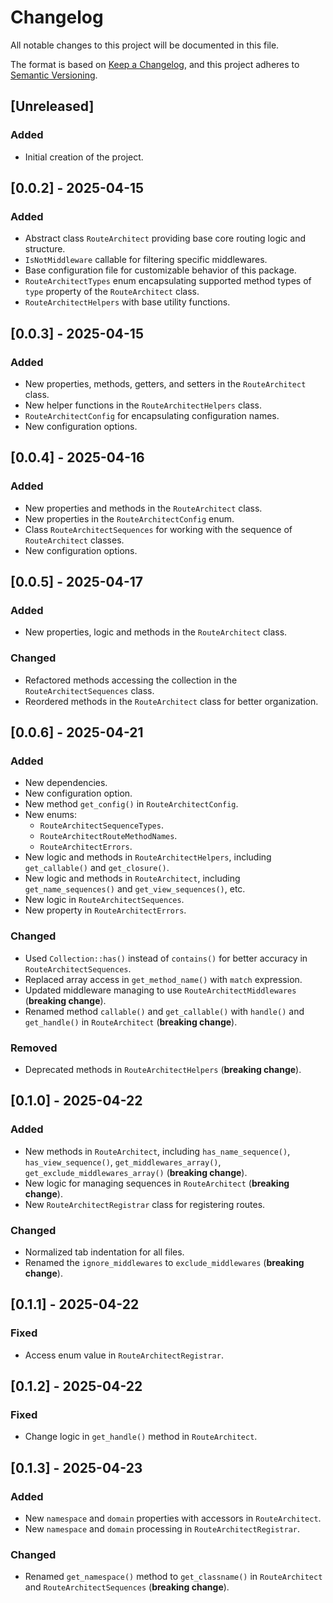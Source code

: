 # Changelog

All notable changes to this project will be documented in this file.

The format is based on [Keep a Changelog](https://keepachangelog.com/en/1.1.0/), and this project adheres to [Semantic Versioning](https://semver.org/spec/v2.0.0.html).

## [Unreleased]

### Added

- Initial creation of the project.

## [0.0.2] - 2025-04-15

### Added

- Abstract class `RouteArchitect` providing base core routing logic and structure.
- `IsNotMiddleware` callable for filtering specific middlewares.
- Base configuration file for customizable behavior of this package.
- `RouteArchitectTypes` enum encapsulating supported method types of `type` property of the `RouteArchitect` class.
- `RouteArchitectHelpers` with base utility functions.

## [0.0.3] - 2025-04-15

### Added

- New properties, methods, getters, and setters in the `RouteArchitect` class.
- New helper functions in the `RouteArchitectHelpers` class.
- `RouteArchitectConfig` for encapsulating configuration names.
- New configuration options.

## [0.0.4] - 2025-04-16

### Added

- New properties and methods in the `RouteArchitect` class.
- New properties in the `RouteArchitectConfig` enum.
- Class `RouteArchitectSequences` for working with the sequence of `RouteArchitect` classes.
- New configuration options.

## [0.0.5] - 2025-04-17

### Added

- New properties, logic and methods in the `RouteArchitect` class.

### Changed

- Refactored methods accessing the collection in the `RouteArchitectSequences` class.
- Reordered methods in the `RouteArchitect` class for better organization.

## [0.0.6] - 2025-04-21

### Added

- New dependencies.
- New configuration option.
- New method `get_config()` in `RouteArchitectConfig`.
- New enums:
	- `RouteArchitectSequenceTypes`.
	- `RouteArchitectRouteMethodNames`.
	- `RouteArchitectErrors`.
- New logic and methods in `RouteArchitectHelpers`, including `get_callable()` and `get_closure()`.
- New logic and methods in `RouteArchitect`, including `get_name_sequences()` and `get_view_sequences()`, etc.
- New logic in `RouteArchitectSequences`.
- New property in `RouteArchitectErrors`.

### Changed

- Used `Collection::has()` instead of `contains()` for better accuracy in `RouteArchitectSequences`.
- Replaced array access in `get_method_name()` with `match` expression.
- Updated middleware managing to use `RouteArchitectMiddlewares` (**breaking change**).
- Renamed method `callable()` and `get_callable()` with `handle()` and `get_handle()` in `RouteArchitect` (**breaking change**).

### Removed

- Deprecated methods in `RouteArchitectHelpers` (**breaking change**).

## [0.1.0] - 2025-04-22

### Added

- New methods in `RouteArchitect`, including `has_name_sequence()`, `has_view_sequence()`, `get_middlewares_array()`, `get_exclude_middlewares_array()` (**breaking change**).
- New logic for managing sequences in `RouteArchitect` (**breaking change**).
- New `RouteArchitectRegistrar` class for registering routes.

### Changed

- Normalized tab indentation for all files.
- Renamed the `ignore_middlewares` to `exclude_middlewares` (**breaking change**).

## [0.1.1] - 2025-04-22

### Fixed

- Access enum value in `RouteArchitectRegistrar`.

## [0.1.2] - 2025-04-22

### Fixed

- Change logic in `get_handle()` method in `RouteArchitect`.

## [0.1.3] - 2025-04-23

### Added

- New `namespace` and `domain` properties with accessors in `RouteArchitect`.
- New `namespace` and `domain` processing in `RouteArchitectRegistrar`.

### Changed

- Renamed `get_namespace()` method to `get_classname()` in `RouteArchitect` and `RouteArchitectSequences` (**breaking change**).
